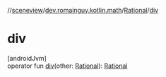 //[sceneview](../../../index.md)/[dev.romainguy.kotlin.math](../index.md)/[Rational](index.md)/[div](div.md)

# div

[androidJvm]\
operator fun [div](div.md)(other: [Rational](index.md)): [Rational](index.md)
